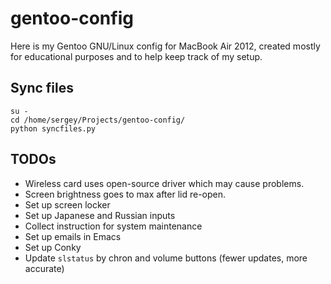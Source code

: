 # gentoo-config
Here is my Gentoo GNU/Linux config for MacBook Air 2012,
created mostly for educational purposes and to help keep track of my setup.

## Sync files
```shell
su -
cd /home/sergey/Projects/gentoo-config/
python syncfiles.py
```

## TODOs
 * Wireless card uses open-source driver which may cause problems.
 * Screen brightness goes to max after lid re-open.
 * Set up screen locker
 * Set up Japanese and Russian inputs
 * Collect instruction for system maintenance
 * Set up emails in Emacs
 * Set up Conky
 * Update `slstatus` by chron and volume buttons (fewer updates, more accurate)
